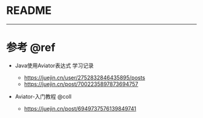 # README


---

# 参考 @ref

- Java使用Aviator表达式 学习记录
  - https://juejin.cn/user/2752832846435895/posts
  - https://juejin.cn/post/7002235897873694757

- Aviator-入门教程 @coll
  - https://juejin.cn/post/6949737576139849741
